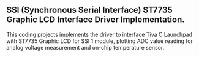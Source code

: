 ## SSI (Synchronous Serial Interface) ST7735 Graphic LCD Interface Driver Implementation.</br>
This coding projects implements the driver to interface Tiva C Launchpad with ST7735 Graphic LCD for SSI 1 module, plotting ADC value reading for analog voltage measurement and on-chip temperature sensor.
